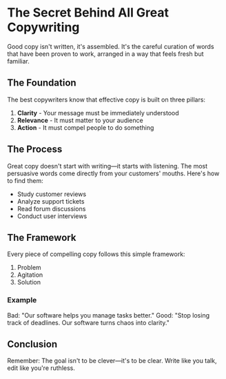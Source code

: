 # The Secret Behind All Great Copywriting

Good copy isn't written, it's assembled. It's the careful curation of words that have been proven to work, arranged in a way that feels fresh but familiar.

## The Foundation

The best copywriters know that effective copy is built on three pillars:

1. **Clarity** - Your message must be immediately understood
2. **Relevance** - It must matter to your audience
3. **Action** - It must compel people to do something

## The Process

Great copy doesn't start with writing—it starts with listening. The most persuasive words come directly from your customers' mouths. Here's how to find them:

- Study customer reviews
- Analyze support tickets
- Read forum discussions
- Conduct user interviews

## The Framework

Every piece of compelling copy follows this simple framework:

1. Problem
2. Agitation
3. Solution

### Example

Bad: "Our software helps you manage tasks better."
Good: "Stop losing track of deadlines. Our software turns chaos into clarity."

## Conclusion

Remember: The goal isn't to be clever—it's to be clear. Write like you talk, edit like you're ruthless.